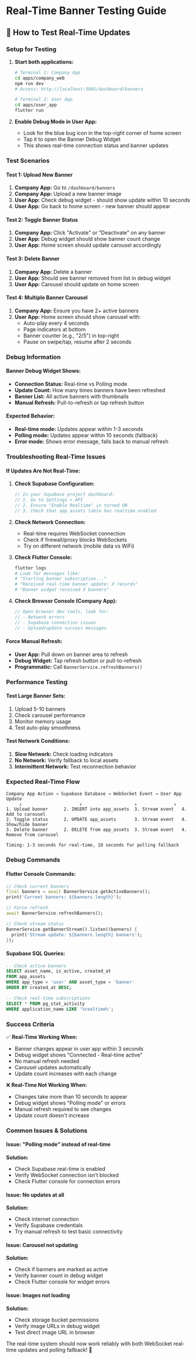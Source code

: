 # Real-Time Banner Testing Guide

## 🧪 How to Test Real-Time Updates

### **Setup for Testing**

1. **Start both applications:**
   ```bash
   # Terminal 1: Company App
   cd apps/company_web
   npm run dev
   # Access: http://localhost:3005/dashboard/banners

   # Terminal 2: User App
   cd apps/user_app
   flutter run
   ```

2. **Enable Debug Mode in User App:**
   - Look for the blue bug icon in the top-right corner of home screen
   - Tap it to open the Banner Debug Widget
   - This shows real-time connection status and banner updates

### **Test Scenarios**

#### **Test 1: Upload New Banner**
1. **Company App:** Go to `/dashboard/banners`
2. **Company App:** Upload a new banner image
3. **User App:** Check debug widget - should show update within 10 seconds
4. **User App:** Go back to home screen - new banner should appear

#### **Test 2: Toggle Banner Status**
1. **Company App:** Click "Activate" or "Deactivate" on any banner
2. **User App:** Debug widget should show banner count change
3. **User App:** Home screen should update carousel accordingly

#### **Test 3: Delete Banner**
1. **Company App:** Delete a banner
2. **User App:** Should see banner removed from list in debug widget
3. **User App:** Carousel should update on home screen

#### **Test 4: Multiple Banner Carousel**
1. **Company App:** Ensure you have 2+ active banners
2. **User App:** Home screen should show carousel with:
   - Auto-play every 4 seconds
   - Page indicators at bottom
   - Banner counter (e.g., "2/5") in top-right
   - Pause on swipe/tap, resume after 2 seconds

### **Debug Information**

#### **Banner Debug Widget Shows:**
- **Connection Status:** Real-time vs Polling mode
- **Update Count:** How many times banners have been refreshed
- **Banner List:** All active banners with thumbnails
- **Manual Refresh:** Pull-to-refresh or tap refresh button

#### **Expected Behavior:**
- **Real-time mode:** Updates appear within 1-3 seconds
- **Polling mode:** Updates appear within 10 seconds (fallback)
- **Error mode:** Shows error message, falls back to manual refresh

### **Troubleshooting Real-Time Issues**

#### **If Updates Are Not Real-Time:**

1. **Check Supabase Configuration:**
   ```dart
   // In your Supabase project dashboard:
   // 1. Go to Settings > API
   // 2. Ensure "Enable Realtime" is turned ON
   // 3. Check that app_assets table has realtime enabled
   ```

2. **Check Network Connection:**
   - Real-time requires WebSocket connection
   - Check if firewall/proxy blocks WebSockets
   - Try on different network (mobile data vs WiFi)

3. **Check Flutter Console:**
   ```bash
   flutter logs
   # Look for messages like:
   # "Starting banner subscription..."
   # "Received real-time banner update: X records"
   # "Banner widget received X banners"
   ```

4. **Check Browser Console (Company App):**
   ```javascript
   // Open browser dev tools, look for:
   // - Network errors
   // - Supabase connection issues
   // - Upload/update success messages
   ```

#### **Force Manual Refresh:**
- **User App:** Pull down on banner area to refresh
- **Debug Widget:** Tap refresh button or pull-to-refresh
- **Programmatic:** Call `BannerService.refreshBanners()`

### **Performance Testing**

#### **Test Large Banner Sets:**
1. Upload 5-10 banners
2. Check carousel performance
3. Monitor memory usage
4. Test auto-play smoothness

#### **Test Network Conditions:**
1. **Slow Network:** Check loading indicators
2. **No Network:** Verify fallback to local assets
3. **Intermittent Network:** Test reconnection behavior

### **Expected Real-Time Flow**

```
Company App Action → Supabase Database → WebSocket Event → User App Update
     ↓                      ↓                    ↓              ↓
1. Upload banner      2. INSERT into app_assets  3. Stream event   4. Add to carousel
2. Toggle status      2. UPDATE app_assets       3. Stream event   4. Show/hide banner  
3. Delete banner      2. DELETE from app_assets  3. Stream event   4. Remove from carousel

Timing: 1-3 seconds for real-time, 10 seconds for polling fallback
```

### **Debug Commands**

#### **Flutter Console Commands:**
```dart
// Check current banners
final banners = await BannerService.getActiveBanners();
print('Current banners: ${banners.length}');

// Force refresh
await BannerService.refreshBanners();

// Check stream status
BannerService.getBannerStream().listen((banners) {
  print('Stream update: ${banners.length} banners');
});
```

#### **Supabase SQL Queries:**
```sql
-- Check active banners
SELECT asset_name, is_active, created_at 
FROM app_assets 
WHERE app_type = 'user' AND asset_type = 'banner'
ORDER BY created_at DESC;

-- Check real-time subscriptions
SELECT * FROM pg_stat_activity 
WHERE application_name LIKE '%realtime%';
```

### **Success Criteria**

✅ **Real-Time Working When:**
- Banner changes appear in user app within 3 seconds
- Debug widget shows "Connected - Real-time active"
- No manual refresh needed
- Carousel updates automatically
- Update count increases with each change

❌ **Real-Time Not Working When:**
- Changes take more than 10 seconds to appear
- Debug widget shows "Polling mode" or errors
- Manual refresh required to see changes
- Update count doesn't increase

### **Common Issues & Solutions**

#### **Issue: "Polling mode" instead of real-time**
**Solution:** 
- Check Supabase real-time is enabled
- Verify WebSocket connection isn't blocked
- Check Flutter console for connection errors

#### **Issue: No updates at all**
**Solution:**
- Check internet connection
- Verify Supabase credentials
- Try manual refresh to test basic connectivity

#### **Issue: Carousel not updating**
**Solution:**
- Check if banners are marked as active
- Verify banner count in debug widget
- Check Flutter console for widget errors

#### **Issue: Images not loading**
**Solution:**
- Check storage bucket permissions
- Verify image URLs in debug widget
- Test direct image URL in browser

The real-time system should now work reliably with both WebSocket real-time updates and polling fallback! 🚀